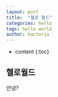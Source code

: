 ```yaml
---
layout: post
title:  "헬로 월드"
categories: hello
tags: hello world
author: bactoria
---
```


* content
{:toc}

## 헬로월드

안녕?

